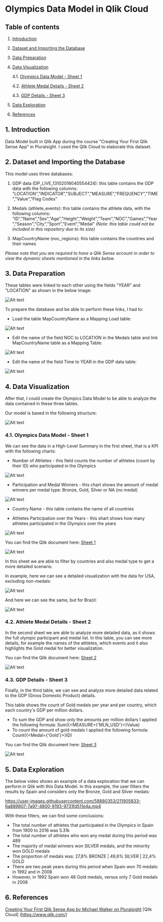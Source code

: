# Olympics Data Model in Qlik Cloud

## Table of contents
1. [Introduction](#introduction)
2. [Dataset and Importing the Database](#item2)
3. [Data Preparation](#item3)
4. [Data Visualization](#item4)
   
   4.1. [Olympics Data Model - Sheet 1](#sheet1)
   
   4.2. [Athlete Medal Details - Sheet 2](#sheet2)
   
   4.3. [GDP Details - Sheet 3](#sheet3)

5. [Data Exploration](#item5)
6. [References](#item6)

  
## 1. Introduction <a name="introduction"></a>

Data Model built in Qlik App during the course "Creating Your First Qlik Sense App" in Pluralsight. I used the Qlik Cloud to elaborate this dataset.

## 2. Dataset and Importing the Database <a name="item2"></a>

This model uses three databases:

1. GDP data (DP_LIVE_13102018040554424): this table contains the GDP data with the following columns:
"LOCATION","INDICATOR","SUBJECT","MEASURE","FREQUENCY","TIME","Value","Flag Codes"

2. Medals (athlete_events): this table contains the athlete data, with the following columns:
"ID","Name","Sex","Age","Height","Weight","Team","NOC","Games","Year","Season","City","Sport","Event","Medal"
*(Note: this table could not be included in this repository due to its size)*

3. MapCountryName (noc_regions): this table contains the countries and their names

*Please note that you are required to have a Qlik Sense account in order to view the dynamic sheets mentioned in the links below.*

## 3. Data Preparation <a name="item3"></a>

These tables were linked to each other using the fields "YEAR" and "LOCATION" as shown in the below image:

![Alt text](/images/qlik2.JPG)

To prepare the database and be able to perform these links, I had to:

- Load the table MapCountryName as a Mapping Load table:

![Alt text](/images/qlik3.JPG)

- Edit the name of the field NOC to LOCATION in the Medals table and link MapCountryName table as a Mapping Table:

![Alt text](/images/qlik4.JPG)

- Edit the name of the field Time to YEAR in the GDP data table:

![Alt text](/images/qlik5.JPG)

## 4. Data Visualization <a name="item4"></a>

After that, I could create the Olympics Data Model to be able to analyze the data contained in these three tables.

Our model is based in the following structure:

![Alt text](/images/qlik1.JPG)

### 4.1. Olympics Data Model - Sheet 1 <a name="sheet1"></a>

We can see the data in a High-Level Summary in the first sheet, that is a KPI with the following charts:

- Number of Athletes - this field counts the number of athletes (count by their ID) who participated in the Olympics

![Alt text](/images/ol_id_athletes.JPG)

- Participation and Medal Winners - this chart shows the amount of medal winners per medal type: Bronze, Gold, Silver or NA (no medal)

![Alt text](/images/ol_medal_winners.JPG)

- Country Name - this table contains the name of all countries

- Athletes Participation over the Years - this shart shows how many athletes participated in the Olympics over the years 

![Alt text](/images/ol_year_athletes.JPG)

You can find the Qlik document here: [Sheet 1](https://tmxx59gmlb7gjvt.eu.qlikcloud.com/single/?appid=75be3d5d-1823-427b-a1c5-9aa3009ea961&sheet=177547dd-dc69-4156-9909-8aafab537d1e&theme=horizon&opt=ctxmenu,currsel)

![Alt text](/images/qlik6.JPG)

In this sheet we are able to filter by countries and also medal type to get a more detailed scenario.

In example, here we can see a detailed visualization with the data for USA, excluding non-medals:

![Alt text](/images/qlik7.JPG)

And here we can see the same, but for Brazil:

![Alt text](/images/qlik8.JPG)

### 4.2. Athlete Medal Details - Sheet 2 <a name="sheet2"></a>

In the second sheet we are able to analyze more detailed data, as it shows the full olympic participant and medal list. In this table, you can see more details, for example the names of the athletes, which events and it also highlights the Gold medal for better visualization.

You can find the Qlik document here: [Sheet 2](https://tmxx59gmlb7gjvt.eu.qlikcloud.com/single/?appid=75be3d5d-1823-427b-a1c5-9aa3009ea961&sheet=e8f97a27-2676-4fec-8324-cf4a57bcc860&theme=horizon&opt=ctxmenu,currsel)

![Alt text](/images/qlik9.JPG)

### 4.3. GDP Details - Sheet 3 <a name="sheet3"></a>

Finally, in the third table, we can see and analyze more detailed data related to the GDP (Gross Domestic Product) details. 

This table shows the count of Gold medals per year and per country, which each country's GDP per million dollars.

- To sum the GDP and show only the amounts per million dollars I applied the following formula: Sum({<MEASURE={'MLN_USD'}>}Value)
- To count the amount of gold medals I applied the following formula: Count({<Medal={'Gold'}>}ID)

You can find the Qlik document here: [Sheet 3](https://tmxx59gmlb7gjvt.eu.qlikcloud.com/single/?appid=75be3d5d-1823-427b-a1c5-9aa3009ea961&sheet=23f17ebc-d0f7-4df2-bd46-46edb1ddd754&theme=horizon&opt=ctxmenu,currsel)

![Alt text](/images/qlik10.JPG)

## 5. Data Exploration <a name="item5"></a>

The below video shows an example of a data exploration that we can perform in Qlik with this Data Model. In this example, the user filters the results by Spain and considers only the Bronze, Gold and Silver medals:

https://user-images.githubusercontent.com/58880353/211905833-6a889807-7a97-4800-9193-9731fd511e4a.mp4

With these filters, we can find some conclusions:

- The total number of athletes that participated in the Olympics in Spain from 1900 to 2016 was 5.31k
- The total number of athletes who won any medal during this period was 489
- The majority of medal winners won SILVER medals, and the minority won GOLD medals
- The proportion of medals was: 27,8% BRONZE | 49,6% SILVER | 22,4% GOLD
- There are two peak years during this period when Spain won 70 medals: in 1992 and in 2008
- However, in 1992 Spain won 48 Gold medals, versus only 7 Gold medals in 2008

## 6. References <a name="item6"></a>

[Creating Your First Qlik Sense App by Michael Walker on Pluralsight](https://app.pluralsight.com/library/courses/qlik-sense-first-app)
[Qlik Cloud] (https://www.qlik.com/)
